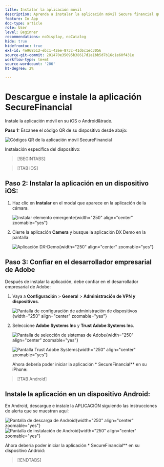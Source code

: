 ```yaml
---
title: Instalar la aplicación móvil
description: Aprenda a instalar la aplicación móvil Secure financial que se utiliza en el laboratorio L535 Summit.
feature: In App
doc-type: article
role: User
level: Beginner
recommendations: noDisplay, noCatalog
hide: true
hidefromtoc: true
exl-id: 4e968512-ebc1-42ee-873c-41d6c1ec3056
source-git-commit: 201470e35095b38617d1a1bb5d7b16c1e60f431e
workflow-type: tm+mt
source-wordcount: '206'
ht-degree: 2%

---
```


# Descargue e instale la aplicación SecureFinancial

Instale la aplicación móvil en su iOS o Android&amp;trade.

**Paso 1:** Escanee el código QR de su dispositivo desde abajo:

![Códigos QR de la aplicación móvil SecureFinancial](/help/summit-labs/summit-lab-2024-lab-assets/assets/dx-demo-app-qr-codes.png)

Instalación específica del dispositivo:

>[!BEGINTABS]

>[!TAB iOS]

## Paso 2: Instalar la aplicación en un dispositivo iOS:

1. Haz clic en **Instalar** en el modal que aparece en la aplicación de la cámara.

   ![Instalar elemento emergente](/help/summit-labs/summit-lab-2024-lab-assets/assets/install_popup.png){width="250" align="center" zoomable="yes"}

2. Cierre la aplicación **Camera** y busque la aplicación DX Demo en la pantalla

   ![Aplicación DX-Demo](/help/summit-labs/summit-lab-2024-lab-assets/assets/dx_demo_on_ios_screen.png){width="250" align="center" zoomable="yes"}


## Paso 3: Confiar en el desarrollador empresarial de Adobe

Después de instalar la aplicación, debe confiar en el desarrollador empresarial de Adobe:

1. Vaya a **Configuración** > **General** > **Administración de VPN y dispositivos**.

   ![Pantalla de configuración de administración de dispositivos](/help/summit-labs/summit-lab-2024/l820-lab-workbook/assets/1-2-2-device-management-screen.PNG "Pantalla de configuración de administración de dispositivos"){width="250" align="center" zoomable="yes"}

1. Seleccione **Adobe Systems Inc** y **Trust Adobe Systems Inc**.

   ![Pantalla de selección de sistemas de Adobe](/help/summit-labs/summit-lab-2024/l820-lab-workbook/assets/1-2-3-adobe-systems.PNG "Pantalla de selección de sistemas de Adobe"){width="250" align="center" zoomable="yes"}
   <br>

   ![Pantalla Trust Adobe Systems](/help/summit-labs/summit-lab-2024/l820-lab-workbook/assets/1-2-4-trust-adobe.PNG){width="250" align="center" zoomable="yes"}

   Ahora debería poder iniciar la aplicación * SecureFinancial** en su iPhone:


>[!TAB Android]

## Instale la aplicación en un dispositivo Android:

En Android, descargue e instale la APLICACIÓN siguiendo las instrucciones de alerta que se muestran aquí:

![Pantalla de descarga de Android](/help/summit-labs/summit-lab-2024/l820-lab-workbook/assets/1-2-5-android-download.jpg "Pantalla de descarga de Android"){width="250" align="center" zoomable="yes"}
<br>
![Pantalla de instalación de Android](/help/summit-labs/summit-lab-2024/l820-lab-workbook/assets/1-2-6-android-installation.jpg){width="250" align="center" zoomable="yes"}

Ahora debería poder iniciar la aplicación * SecureFinancial** en su dispositivo Android:

>[!ENDTABS]
